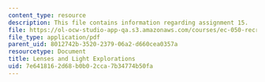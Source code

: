 ```yaml
---
content_type: resource
description: This file contains information regarding assignment 15.
file: https://ol-ocw-studio-app-qa.s3.amazonaws.com/courses/ec-050-recreate-experiments-from-history-inform-the-future-from-the-past-galileo-january-iap-2010/7e6418162d68b0b02cca7b34774b50fa_MITEC_050IAP10_assn15.pdf
file_type: application/pdf
parent_uid: 8012742b-3520-2379-06a2-d660cea0357a
resourcetype: Document
title: Lenses and Light Explorations
uid: 7e641816-2d68-b0b0-2cca-7b34774b50fa
---
```


